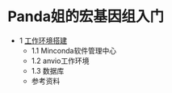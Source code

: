 
# Panda姐的宏基因组入门
- 1 [工作环境搭建](https://github.com/shenmengyuan/Metagenome_Panda_Shen/blob/master/Panda%E5%A7%90%E7%9A%84%E5%AE%8F%E5%9F%BA%E5%9B%A0%E7%BB%84%E5%85%A5%E9%97%A8-%E5%B7%A5%E4%BD%9C%E7%8E%AF%E5%A2%83%E6%90%AD%E5%BB%BA%EF%BC%881%EF%BC%89.md)
    - 1.1 Minconda软件管理中心
    - 1.2 anvio工作环境
    - 1.3 数据库
    - 参考资料